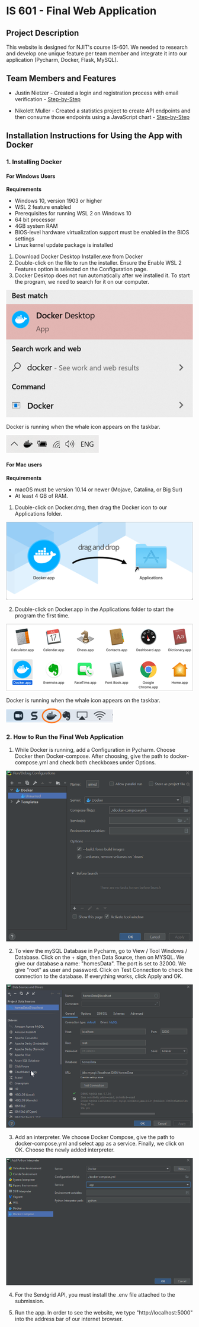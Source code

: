 # IS 601 - Final Web Application

## Project Description

This website is designed for NJIT's course IS-601. We needed to research and develop one unique feature per team member
and integrate it into our application (Pycharm, Docker, Flask, MySQL).

## Team Members and Features

* Justin Nietzer - Created a login and registration process with email verification - [Step-by-Step](screenshots/Final%20Web%20App%20-%20JNietzer.pdf)

* Nikolett Muller - Created a statistics project to create API endpoints and then consume those endpoints using
  a JavaScript chart - [Step-by-Step](screenshots/Chart_Muller.pdf)

## Installation Instructions for Using the App with Docker

### 1. Installing Docker

#### For Windows Users

**Requirements**

* Windows 10, version 1903 or higher
* WSL 2 feature enabled
* Prerequisites for running WSL 2 on Windows 10
* 64 bit processor
* 4GB system RAM
* BIOS-level hardware virtualization support must be enabled in the BIOS settings
* Linux kernel update package is installed

1. Download Docker Desktop Installer.exe from Docker
2. Double-click on the file to run the installer. Ensure the Enable WSL 2 Features option is selected on the
   Configuration page. 
3. Docker Desktop does not run automatically after we installed it. To start the program, we need to
   search for it on our computer.

![finding Docker](screenshots/Docker_in_Search.png)

Docker is running when the whale icon appears on the taskbar.

![whale icon](screenshots/whale_Microsoft.png)

#### For Mac users

**Requirements**

* macOS must be version 10.14 or newer (Mojave, Catalina, or Big Sur)
* At least 4 GB of RAM.

1. Double-click on Docker.dmg, then drag the Docker icon to our Applications folder.

![dragging Docker app](screenshots/Docker_app.png)

2. Double-click on Docker.app in the Applications folder to start the program the first
time.

![starting Docker](screenshots/Docker_run.png)

Docker is running when the whale icon appears on the taskbar.

![running Docker](screenshots/whale_IOS.png)

### 2. How to Run the Final Web Application

1. While Docker is running, add a Configuration in Pycharm. Choose Docker then Docker-compose. After
choosing, give the path to docker-compose.yml and check both checkboxes under Options.
   
![adding configuration](screenshots/add_configuration.png)

2. To view the mySQL Database in Pycharm, go to View / Tool Windows / Database. Click on the + sign, then
Data Source, then on MYSQL. We give our database a name: "homesData". The port is set to 32000. We give "root"
as user and password. Click on Test Connection to check the connection to the database. If everything works, click Apply and OK.

![connecting database](screenshots/database.png)

3. Add an interpreter. We choose Docker Compose, give the path to docker-compose.yml and
select app as a service. Finally, we click on OK. Choose the newly added interpreter.

![adding interpreter](screenshots/add_interpreter.png)

4. For the Sendgrid API, you must install the .env file attached to the submission.

4. Run the app. In order to see the website, we type "http://localhost:5000" into the address bar of our
internet browser.
